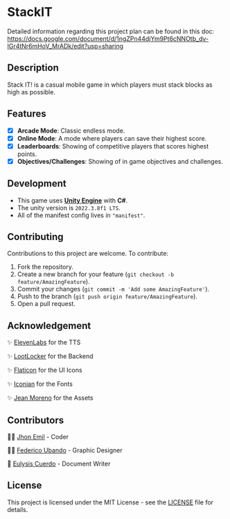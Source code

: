 # StackIT

Detailed information regarding this project plan can be found in this doc: https://docs.google.com/document/d/1ngZPn44djYm9Pt6cNNOtb_dv-IGr4tNr6mHoV_MrADk/edit?usp=sharing

## Description

Stack IT! is a casual mobile game in which players must stack blocks as high as possible.

## Features
- [x] **Arcade Mode**: Classic endless mode.
- [x] **Online Mode**: A mode where players can save their highest score.
- [x] **Leaderboards**: Showing of competitive players that scores highest points.
- [x] **Objectives/Challenges**: Showing of in game objectives and challenges.

## Development
- This game uses [**Unity Engine**](https://unity.com/) with **C#**.
- The unity version is `2022.3.8f1 LTS`.
- All of the manifest config lives in `"manifest"`.

## Contributing

Contributions to this project are welcome. To contribute:

1. Fork the repository.
2. Create a new branch for your feature (`git checkout -b feature/AmazingFeature`).
3. Commit your changes (`git commit -m 'Add some AmazingFeature'`).
4. Push to the branch (`git push origin feature/AmazingFeature`).
5. Open a pull request.

## Acknowledgement
✨ [ElevenLabs](https://elevenlabs.io/) for the TTS

✨ [LootLocker](https://docs.lootlocker.com/) for the Backend

✨ [Flaticon](https://www.flaticon.com/) for the UI Icons

✨ [Iconian](https://iconian.com/) for the Fonts

✨ [Jean Moreno](https://assetstore.unity.com/packages/vfx/particles/cartoon-fx-remaster-free-109565) for the Assets

## Contributors

👨‍💻 [Jhon Emil](https://github.com/jhonemil) - Coder

🧑‍🎨 [Federico Ubando](https://github.com/Feedoc) - Graphic Designer

📝 [Eulysis Cuerdo](https://github.com/ECuerdo) - Document Writer

## License

This project is licensed under the MIT License - see the [LICENSE](https://github.com/kurtpetrola/StackIT/blob/main/LICENSE) file for details.
